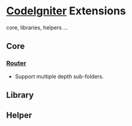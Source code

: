 # [CodeIgniter](http://ellislab.com/codeigniter "CodeIgniter") Extensions

core, libraries, helpers ...


## Core
### [Router](https://github.com/duddns/CI/blob/master/application/core/MY_Router.php)
* Support multiple depth sub-folders.


## Library


## Helper
